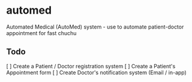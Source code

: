 # automed
Automated Medical (AutoMed) system - use to automate patient-doctor appointment for fast chuchu


## Todo
[ ] Create a Patient / Doctor registration system
[ ] Create a Patient's Appointment form
[ ] Create Doctor's notification system (Email / in-app)
